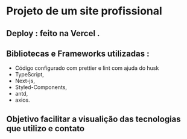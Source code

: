 # Projeto de um site profissional 

## Deploy : feito na Vercel .

## Bibliotecas e Frameworks utilizadas :

- Código configurado com prettier e lint com ajuda do husk 
- TypeScript, 
- Next-js, 
- Styled-Components, 
- antd, 
- axios.


## Objetivo facilitar a visualição das tecnologias que utilizo e contato
